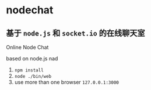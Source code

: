 # nodechat

## 基于 `node.js` 和 `socket.io` 的在线聊天室

Online Node Chat

based on node.js nad 

1.  `npm install`
3. `node ./bin/web `
4. use more than one browser `127.0.0.1:3000`
